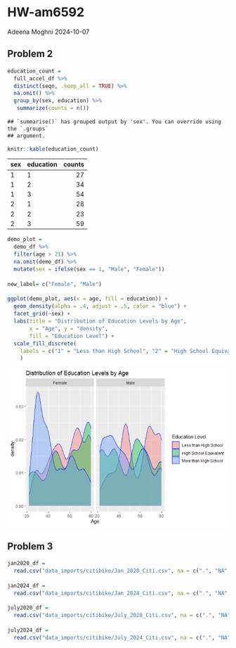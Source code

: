HW-am6592
================
Adeena Moghni
2024-10-07

## Problem 2

``` r
education_count =
  full_accel_df %>% 
  distinct(seqn, .keep_all = TRUE) %>% 
  na.omit() %>% 
  group_by(sex, education) %>% 
   summarize(counts = n())
```

    ## `summarise()` has grouped output by 'sex'. You can override using the `.groups`
    ## argument.

``` r
knitr::kable(education_count)
```

| sex | education | counts |
|:----|:----------|-------:|
| 1   | 1         |     27 |
| 1   | 2         |     34 |
| 1   | 3         |     54 |
| 2   | 1         |     28 |
| 2   | 2         |     23 |
| 2   | 3         |     59 |

``` r
demo_plot = 
  demo_df %>% 
  filter(age > 21) %>%
  na.omit(demo_df) %>% 
  mutate(sex = ifelse(sex == 1, "Male", "Female"))

new_label= c("Female", "Male")

ggplot(demo_plot, aes(x = age, fill = education)) +
  geom_density(alpha = .4, adjust = .5, color = "blue") +
  facet_grid(~sex) +
  labs(title = "Distribution of Education Levels by Age",
       x = "Age", y = "density",
       fill = "Education Level") +
  scale_fill_discrete(
    labels = c("1" = "Less than High School", "2" = "High School Equivalent", "3" = "More than High School")
    )
```

![](HW_am6592_files/figure-gfm/unnamed-chunk-3-1.png)<!-- -->

## Problem 3

``` r
jan2020_df = 
  read.csv("data_imports/citibike/Jan_2020_Citi.csv", na = c(".", "NA", ""))

jan2024_df = 
  read.csv("data_imports/citibike/Jan_2024_Citi.csv", na = c(".", "NA", ""))

july2020_df = 
  read.csv("data_imports/citibike/July_2020_Citi.csv", na = c(".", "NA", ""))

july2024_df = 
  read.csv("data_imports/citibike/July_2024_Citi.csv", na = c(".", "NA", ""))
```
